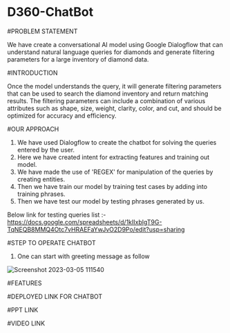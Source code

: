 # D360-ChatBot


#PROBLEM STATEMENT 

We have create a conversational AI model using Google Dialogflow that can understand natural language queries for diamonds and generate filtering parameters for a large inventory of diamond data.

#INTRODUCTION

Once the model understands the query, it will generate filtering parameters that can be used to search the diamond inventory and return matching results. The filtering parameters can include a combination of various attributes such as shape, size, weight, clarity, color, and cut, and should be optimized for accuracy and efficiency. 


#OUR APPROACH
1. We have used Dialogflow to create the chatbot for solving the queries entered by the user.
2. Here we have created intent for extracting features and training out model.
3. We have made the use of 'REGEX' for manipulation of the queries by creating entities.
4. Then we have train our model by training test cases by adding into training phrases.
5. Then we have test our model by testing phrases generated by us.

Below link for testing queries list :-https://docs.google.com/spreadsheets/d/1kIIxblgT9G-TqNEQB8MMQ4Otc7vHRAEFaYwJvO2D9Po/edit?usp=sharing

#STEP TO OPERATE CHATBOT
1. One can start with greeting message as follow


![Screenshot 2023-03-05 111540](https://user-images.githubusercontent.com/82658115/222945212-354c6fc7-f236-493e-9493-f0f0b6813288.png)

#FEATURES



#DEPLOYED LINK FOR CHATBOT


#PPT LINK


#VIDEO LINK

